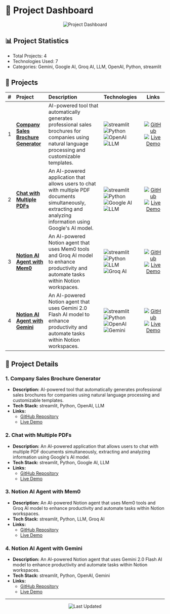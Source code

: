 # 🚀 Project Dashboard

<div align="center">

![Project Dashboard](https://readme-typing-svg.herokuapp.com?font=Fira+Code&weight=500&size=40&pause=1000&color=58A6FF&center=true&vCenter=true&width=600&height=100&lines=AI+%26+ML+Projects)

</div>

## 📊 Project Statistics
- Total Projects: 4
- Technologies Used: 7
- Categories: Gemini, Google AI, Groq AI, LLM, OpenAI, Python, streamlit

## 🎯 Projects

| # | Project | Description | Technologies | Links |
|:--|:--------|:------------|:------------|:-----:|
| 1 | [**Company Sales Brochure Generator**](#company-sales-brochure-generator) | AI-powered tool that automatically generates professional sales brochures for companies using natural language processing and customizable templates. | ![streamlit](https://img.shields.io/badge/streamlit-58A6FF?style=flat-square&logo=streamlit&logoColor=white) ![Python](https://img.shields.io/badge/Python-58A6FF?style=flat-square&logo=python&logoColor=white) ![OpenAI](https://img.shields.io/badge/OpenAI-58A6FF?style=flat-square&logo=openai&logoColor=white) ![LLM](https://img.shields.io/badge/LLM-58A6FF?style=flat-square&logo=llm&logoColor=white) | [![GitHub](https://img.shields.io/badge/GitHub-181717?style=flat-square&logo=github&logoColor=white)](https://github.com/anuj-kumar-30/Company_Sales_Brochure_Generator) [![Live Demo](https://img.shields.io/badge/Live_Demo-238636?style=flat-square&logo=streamlit&logoColor=white)](https://anuj-kumar-30-company-sales-brochure--brochure-streamlit-w2huvs.streamlit.app/) |
| 2 | [**Chat with Multiple PDFs**](#chat-with-multiple-pdfs) | An AI-powered application that allows users to chat with multiple PDF documents simultaneously, extracting and analyzing information using Google's AI model. | ![streamlit](https://img.shields.io/badge/streamlit-58A6FF?style=flat-square&logo=streamlit&logoColor=white) ![Python](https://img.shields.io/badge/Python-58A6FF?style=flat-square&logo=python&logoColor=white) ![Google AI](https://img.shields.io/badge/Google%20AI-58A6FF?style=flat-square&logo=googleai&logoColor=white) ![LLM](https://img.shields.io/badge/LLM-58A6FF?style=flat-square&logo=llm&logoColor=white) | [![GitHub](https://img.shields.io/badge/GitHub-181717?style=flat-square&logo=github&logoColor=white)](https://github.com/anuj-kumar-30/chat-with-multiple-pdfs/tree/main) [![Live Demo](https://img.shields.io/badge/Live_Demo-238636?style=flat-square&logo=streamlit&logoColor=white)](https://chat-with-mulitple-pdfs.streamlit.app/) |
| 3 | [**Notion AI Agent with Mem0**](#notion-ai-agent-with-mem0) | An AI-powered Notion agent that uses Mem0 tools and Groq AI model to enhance productivity and automate tasks within Notion workspaces. | ![streamlit](https://img.shields.io/badge/streamlit-58A6FF?style=flat-square&logo=streamlit&logoColor=white) ![Python](https://img.shields.io/badge/Python-58A6FF?style=flat-square&logo=python&logoColor=white) ![LLM](https://img.shields.io/badge/LLM-58A6FF?style=flat-square&logo=llm&logoColor=white) ![Groq AI](https://img.shields.io/badge/Groq%20AI-58A6FF?style=flat-square&logo=groqai&logoColor=white) | [![GitHub](https://img.shields.io/badge/GitHub-181717?style=flat-square&logo=github&logoColor=white)](https://github.com/anuj-kumar-30/notion_ai_agent_mem0) [![Live Demo](https://img.shields.io/badge/Live_Demo-238636?style=flat-square&logo=streamlit&logoColor=white)](https://chat-with-notion-mem0.streamlit.app/) |
| 4 | [**Notion AI Agent with Gemini**](#notion-ai-agent-with-gemini) | An AI-powered Notion agent that uses Gemini 2.0 Flash AI model to enhance productivity and automate tasks within Notion workspaces. | ![streamlit](https://img.shields.io/badge/streamlit-58A6FF?style=flat-square&logo=streamlit&logoColor=white) ![Python](https://img.shields.io/badge/Python-58A6FF?style=flat-square&logo=python&logoColor=white) ![OpenAI](https://img.shields.io/badge/OpenAI-58A6FF?style=flat-square&logo=openai&logoColor=white) ![Gemini](https://img.shields.io/badge/Gemini-58A6FF?style=flat-square&logo=gemini&logoColor=white) | [![GitHub](https://img.shields.io/badge/GitHub-181717?style=flat-square&logo=github&logoColor=white)](https://github.com/anuj-kumar-30/notion-ai-agent) [![Live Demo](https://img.shields.io/badge/Live_Demo-238636?style=flat-square&logo=streamlit&logoColor=white)](https://notion-ai-agent-yqu9w7szxqcmojsukjnwdu.streamlit.app/) |

## 📝 Project Details

<a id="company-sales-brochure-generator"></a>
### 1. Company Sales Brochure Generator
- **Description:** AI-powered tool that automatically generates professional sales brochures for companies using natural language processing and customizable templates.
- **Tech Stack:** streamlit, Python, OpenAI, LLM
- **Links:**
  - [GitHub Repository](https://github.com/anuj-kumar-30/Company_Sales_Brochure_Generator)
  - [Live Demo](https://anuj-kumar-30-company-sales-brochure--brochure-streamlit-w2huvs.streamlit.app/)

<a id="chat-with-multiple-pdfs"></a>
### 2. Chat with Multiple PDFs
- **Description:** An AI-powered application that allows users to chat with multiple PDF documents simultaneously, extracting and analyzing information using Google's AI model.
- **Tech Stack:** streamlit, Python, Google AI, LLM
- **Links:**
  - [GitHub Repository](https://github.com/anuj-kumar-30/chat-with-multiple-pdfs/tree/main)
  - [Live Demo](https://chat-with-mulitple-pdfs.streamlit.app/)

<a id="notion-ai-agent-with-mem0"></a>
### 3. Notion AI Agent with Mem0
- **Description:** An AI-powered Notion agent that uses Mem0 tools and Groq AI model to enhance productivity and automate tasks within Notion workspaces.
- **Tech Stack:** streamlit, Python, LLM, Groq AI
- **Links:**
  - [GitHub Repository](https://github.com/anuj-kumar-30/notion_ai_agent_mem0)
  - [Live Demo](https://chat-with-notion-mem0.streamlit.app/)

<a id="notion-ai-agent-with-gemini"></a>
### 4. Notion AI Agent with Gemini
- **Description:** An AI-powered Notion agent that uses Gemini 2.0 Flash AI model to enhance productivity and automate tasks within Notion workspaces.
- **Tech Stack:** streamlit, Python, OpenAI, Gemini
- **Links:**
  - [GitHub Repository](https://github.com/anuj-kumar-30/notion-ai-agent)
  - [Live Demo](https://notion-ai-agent-yqu9w7szxqcmojsukjnwdu.streamlit.app/)

---

<div align="center">

![Last Updated](https://img.shields.io/badge/Updated-2025--06--05-30363d)

</div>
